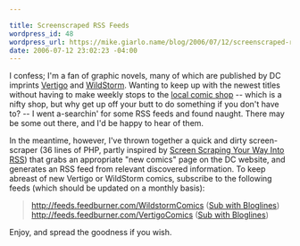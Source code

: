 ```yaml
---

title: Screenscraped RSS Feeds
wordpress_id: 48
wordpress_url: https://mike.giarlo.name/blog/2006/07/12/screenscraped-rss-feeds/
date: 2006-07-12 23:02:23 -04:00
---
```

I confess; I'm a fan of graphic novels, many of which are published by DC imprints <a target="_blank" href="http://www.dccomics.com/vertigo/">Vertigo</a> and <a target="_blank" href="http://www.dccomics.com/wildstorm/">WildStorm</a>.  Wanting to keep up with the newest titles without having to make weekly stops to the <a target="_blank" href="http://www.zanaducomics.com/z2.html">local comic shop</a> -- which is a nifty shop, but why get up off your butt to do something if you don't have to? -- I went a-searchin' for some RSS feeds and found naught.  There may be some out there, and I'd be happy to hear of them.

In the meantime, however, I've thrown together a quick and dirty screen-scraper (36 lines of PHP, partly inspired by <a target="_blank" href="http://www.codebeach.com/tutorials/screen-scrapping-rss-php.asp">Screen Scraping Your Way Into RSS</a>) that grabs an appropriate "new comics" page on the DC website, and generates an RSS feed from relevant discovered information.  To keep abreast of new Vertigo or WildStorm comics, subscribe to the following feeds (which should be updated on a monthly basis):
<blockquote><a target="_blank" href="http://feeds.feedburner.com/WildstormComics">http://feeds.feedburner.com/WildstormComics</a> (<a target="_blank" href="http://www.bloglines.com/sub/http://feeds.feedburner.com/WildstormComics">Sub with Bloglines</a>)
<a target="_blank" href="http://feeds.feedburner.com/VertigoComics">http://feeds.feedburner.com/VertigoComics</a> (<a target="_blank" href="http://www.bloglines.com/sub/http://feeds.feedburner.com/VertigoComics">Sub with Bloglines</a>)</blockquote>
Enjoy, and spread the goodness if you wish.
